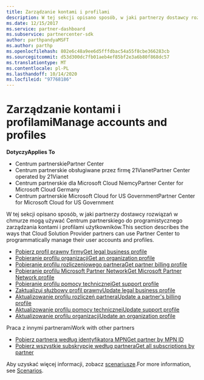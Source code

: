 ```yaml
---
title: Zarządzanie kontami i profilami
description: W tej sekcji opisano sposób, w jaki partnerzy dostawcy rozwiązań w chmurze mogą używać Centrum partnerskiego do programistycznego zarządzania kontami i profilami użytkowników.
ms.date: 12/15/2017
ms.service: partner-dashboard
ms.subservice: partnercenter-sdk
author: parthpandyaMSFT
ms.author: parthp
ms.openlocfilehash: 802e6c48a9ee6d5fffdbac54a55f8cbe366283cb
ms.sourcegitcommit: d53d300dc7fb01aeb4ef85bf2e3a6b80f868dc57
ms.translationtype: MT
ms.contentlocale: pl-PL
ms.lasthandoff: 10/14/2020
ms.locfileid: "97768186"
---
```

# <a name="manage-accounts-and-profiles"></a><span data-ttu-id="9c8d1-103">Zarządzanie kontami i profilami</span><span class="sxs-lookup"><span data-stu-id="9c8d1-103">Manage accounts and profiles</span></span>

<span data-ttu-id="9c8d1-104">**Dotyczy**</span><span class="sxs-lookup"><span data-stu-id="9c8d1-104">**Applies To**</span></span>

- <span data-ttu-id="9c8d1-105">Centrum partnerskie</span><span class="sxs-lookup"><span data-stu-id="9c8d1-105">Partner Center</span></span>
- <span data-ttu-id="9c8d1-106">Centrum partnerskie obsługiwane przez firmę 21Vianet</span><span class="sxs-lookup"><span data-stu-id="9c8d1-106">Partner Center operated by 21Vianet</span></span>
- <span data-ttu-id="9c8d1-107">Centrum partnerskie dla Microsoft Cloud Niemcy</span><span class="sxs-lookup"><span data-stu-id="9c8d1-107">Partner Center for Microsoft Cloud Germany</span></span>
- <span data-ttu-id="9c8d1-108">Centrum partnerskie Microsoft Cloud for US Government</span><span class="sxs-lookup"><span data-stu-id="9c8d1-108">Partner Center for Microsoft Cloud for US Government</span></span>

<span data-ttu-id="9c8d1-109">W tej sekcji opisano sposób, w jaki partnerzy dostawcy rozwiązań w chmurze mogą używać Centrum partnerskiego do programistycznego zarządzania kontami i profilami użytkowników.</span><span class="sxs-lookup"><span data-stu-id="9c8d1-109">This section describes the ways that Cloud Solution Provider partners can use Partner Center to programmatically manage their user accounts and profiles.</span></span>

- [<span data-ttu-id="9c8d1-110">Pobierz profil prawny firmy</span><span class="sxs-lookup"><span data-stu-id="9c8d1-110">Get legal business profile</span></span>](get-legal-business-profile.md)
- [<span data-ttu-id="9c8d1-111">Pobieranie profilu organizacji</span><span class="sxs-lookup"><span data-stu-id="9c8d1-111">Get an organization profile</span></span>](get-an-organization-profile.md)
- [<span data-ttu-id="9c8d1-112">Pobieranie profilu rozliczeniowego partnera</span><span class="sxs-lookup"><span data-stu-id="9c8d1-112">Get partner billing profile</span></span>](get-partner-billing-profile.md)
- [<span data-ttu-id="9c8d1-113">Pobieranie profilu Microsoft Partner Network</span><span class="sxs-lookup"><span data-stu-id="9c8d1-113">Get Microsoft Partner Network profile</span></span>](get-partner-network-profile.md)
- [<span data-ttu-id="9c8d1-114">Pobieranie profilu pomocy technicznej</span><span class="sxs-lookup"><span data-stu-id="9c8d1-114">Get support profile</span></span>](get-support-profile.md)
- [<span data-ttu-id="9c8d1-115">Zaktualizuj służbowy profil prawny</span><span class="sxs-lookup"><span data-stu-id="9c8d1-115">Update legal business profile</span></span>](update-legal-business-profile.md)
- [<span data-ttu-id="9c8d1-116">Aktualizowanie profilu rozliczeń partnera</span><span class="sxs-lookup"><span data-stu-id="9c8d1-116">Update a partner's billing profile</span></span>](update-partner-billing-profile.md)
- [<span data-ttu-id="9c8d1-117">Aktualizowanie profilu pomocy technicznej</span><span class="sxs-lookup"><span data-stu-id="9c8d1-117">Update support profile</span></span>](update-support-profile.md)
- [<span data-ttu-id="9c8d1-118">Aktualizowanie profilu organizacji</span><span class="sxs-lookup"><span data-stu-id="9c8d1-118">Update an organization profile</span></span>](update-an-organization-profile.md)

<span data-ttu-id="9c8d1-119">Praca z innymi partnerami</span><span class="sxs-lookup"><span data-stu-id="9c8d1-119">Work with other partners</span></span>

- [<span data-ttu-id="9c8d1-120">Pobierz partnera według identyfikatora MPN</span><span class="sxs-lookup"><span data-stu-id="9c8d1-120">Get partner by MPN ID</span></span>](get-partner-by-mpn-id.md)
- [<span data-ttu-id="9c8d1-121">Pobierz wszystkie subskrypcje według partnera</span><span class="sxs-lookup"><span data-stu-id="9c8d1-121">Get all subscriptions by partner</span></span>](get-all-subscriptions-by-partner.md)

<span data-ttu-id="9c8d1-122">Aby uzyskać więcej informacji, zobacz [scenariusze](scenarios.md).</span><span class="sxs-lookup"><span data-stu-id="9c8d1-122">For more information, see [Scenarios](scenarios.md).</span></span>